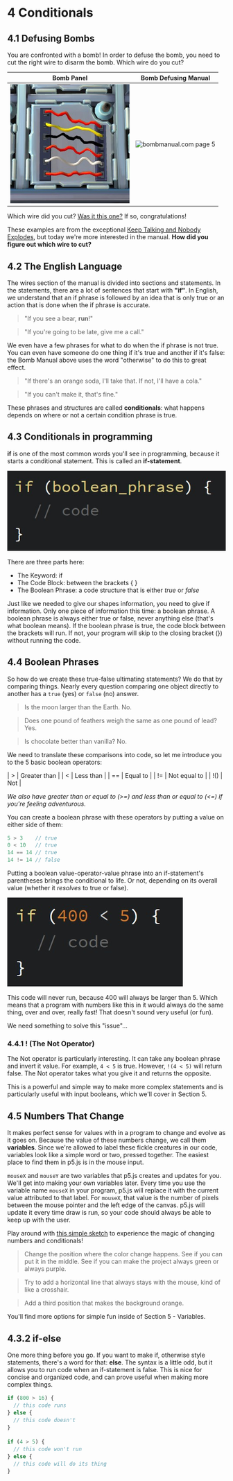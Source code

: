 # 4 Conditionals

## 4.1 Defusing Bombs

You are confronted with a bomb! In order to defuse the bomb, you need to cut the right wire to disarm the bomb. Which wire do you cut?

| Bomb Panel | Bomb Defusing Manual |
|------------|----------------------|
| ![6 wires: red, yellow, black, red, white, red](bombwires.jpg) | ![bombmanual.com page 5](wiresmanual.jpg) |

Which wire did you cut? [Was it this one?](bombcut.jpg) If so, congratulations!

These examples are from the exceptional [Keep Talking and Nobody Explodes](http://www.keeptalkinggame.com/), but today we're more interested in the manual. **How did you figure out which wire to cut?**

## 4.2 The English Language

The wires section of the manual is divided into sections and statements. In the statements, there are a lot of sentences that start with **"if"**. In English, we understand that an if phrase is followed by an idea that is only true or an action that is done when the if phrase is accurate.

> "If you see a bear, **run**!"

> "If you're going to be late, give me a call."

We even have a few phrases for what to do when the if phrase is not true. You can even have someone do one thing if it's true and another if it's false: the Bomb Manual above uses the word "otherwise" to do this to great effect.

> "If there's an orange soda, I'll take that. If not, I'll have a cola."

> "If you can't make it, that's fine."

These phrases and structures are called **conditionals**: what happens depends on where or not a certain condition phrase is true.

## 4.3 Conditionals in programming

**if** is one of the most common words you'll see in programming, because it starts a conditional statement. This is called an **if-statement**.

![if-statement structure](ifcode.jpg)

There are three parts here:
 - The Keyword: if
 - The Code Block: between the brackets { }
 - The Boolean Phrase: a code structure that is either *true* or *false*

Just like we needed to give our shapes information, you need to give if information. Only one piece of information this time: a boolean phrase. A boolean phrase is always either true or false, never anything else (that's what boolean means). If the boolean phrase is true, the code block between the brackets will run. If not, your program will skip to the closing bracket (}) without running the code.

## 4.4 Boolean Phrases

So how do we create these true-false ultimating statements? We do that by comparing things. Nearly every question comparing one object directly to another has a `true` (yes) or `false` (no) answer.

> Is the moon larger than the Earth. No.

> Does one pound of feathers weigh the same as one pound of lead? Yes.

> Is chocolate better than vanilla? No.

We need to translate these comparisons into code, so let me introduce you to the 5 basic boolean operators:

| &gt; | Greater than |
| &lt; | Less than    |
| ==   | Equal to     |
| !=   | Not equal to |
| !()  | Not |

*We also have greater than or equal to (&gt;=) and less than or equal to (&lt;=) if you're feeling adventurous.*

You can create a boolean phrase with these operators by putting a value on either side of them:

```Javascript
5 > 3    // true
0 < 10   // true
14 == 14 // true
14 != 14 // false
```

Putting a boolean value-operator-value phrase into an if-statement's parentheses brings the conditional to life. Or not, depending on its overall value (whether it *resolves* to true or false).

![code that will never run](ifnever.jpg)

This code will never run, because 400 will always be larger than 5. Which means that a program with numbers like this in it would always do the same thing, over and over, really fast! That doesn't sound very useful (or fun).

We need something to solve this "issue"...

### 4.4.1 ! (The Not Operator)

The Not operator is particularly interesting. It can take any boolean phrase and invert it value. For example, `4 < 5` is true. However, `!(4 < 5)` will return false. The Not operator takes what you give it and returns the opposite.

This is a powerful and simple way to make more complex statements and is particularly useful with input booleans, which we'll cover in Section 5.

## 4.5 Numbers That Change

It makes perfect sense for values with in a program to change and evolve as it goes on. Because the value of these numbers change, we call them **variables**. Since we're allowed to label these fickle creatures in our code, variables look like a simple word or two, pressed together. The easiest place to find them in p5.js is in the mouse input.

`mouseX` and `mouseY` are two variables that p5.js creates and updates for you. We'll get into making your own variables later. Every time you use the variable name `mouseX` in your program, p5.js will replace it with the current value attributed to that label. For `mouseX`, that value is the number of pixels between the mouse pointer and the left edge of the canvas. p5.js will update it every time draw is run, so your code should always be able to keep up with the user.

Play around with [this simple sketch](https://codepen.io/crhallberg/pen/ZJgbqp) to experience the magic of changing numbers and conditionals!

> Change the position where the color change happens. See if you can put it in the middle. See if you can make the project always green or always purple.

> Try to add a horizontal line that always stays with the mouse, kind of like a crosshair.

> Add a third position that makes the background orange.

You'll find more options for simple fun inside of Section 5 - Variables.

## 4.3.2 if-else

One more thing before you go. If you want to make if, otherwise style statements, there's a word for that: **else**. The syntax is a little odd, but it allows you to run code when an if-statement is false. This is nice for concise and organized code, and can prove useful when making more complex things.

```Javascript
if (800 > 16) {
  // this code runs
} else {
  // this code doesn't
}

if (4 > 5) {
  // this code won't run
} else {
  // this code will do its thing
}
```
